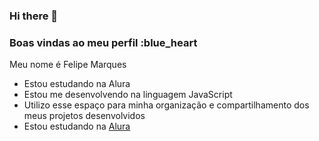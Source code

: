 ### Hi there 👋
### Boas vindas ao meu perfil :blue_heart
Meu nome é Felipe Marques
- Estou estudando na Alura
- Estou me desenvolvendo na linguagem JavaScript
- Utilizo esse espaço para minha organização e
compartilhamento dos meus projetos desenvolvidos
- Estou estudando na [Alura](https://www.alura.com.br)
